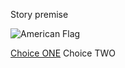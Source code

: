Story premise

![American Flag](https://upload.wikimedia.org/wikipedia/en/thumb/a/a4/Flag_of_the_United_States.svg/1280px-Flag_of_the_United_States.svg.png)

[Choice ONE](choiceone.md)
Choice TWO
